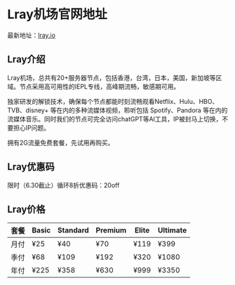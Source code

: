 # Lray机场官网地址

最新地址：[lray.io](https://lray.io/aff.php?aff=5)

## Lray介绍

Lray机场，总共有20+服务器节点，包括香港，台湾，日本，美国，新加坡等区域。节点采用高可用性的IEPL专线，高峰期流畅，敏感期可用。

独家研发的解锁技术，确保每个节点都能时刻流畅观看Netflix、Hulu、HBO、TVB、disney+ 等在内的多种流媒体视频，聆听包括 Spotify、Pandora 等在内的流媒体音乐。同时我们的节点可完全访问chatGPT等AI工具，IP被封马上切换，不要担心IP问题。

拥有2G流量免费套餐，先试用再购买。

## Lray优惠码

限时（6.30截止）循环8折优惠码：20off

## Lray价格

|套餐|Basic|Standard|Premium|Elite|Ultimate|
|----|----|----|----|----|----|
|月付|¥25|¥40|¥70|¥119|¥399|
|季付|¥68|¥109|¥192|¥320|¥1080|
|年付|¥225|¥358|¥630|¥999|¥3350|
